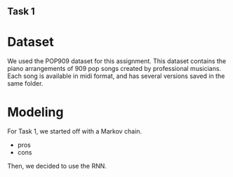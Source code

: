 ## Task 1

# Dataset 
We used the POP909 dataset for this assignment. This dataset contains the piano arrangements of 909 pop songs created by professional musicians. Each song is available in midi format, and has several versions saved in the same folder.

# Modeling 
For Task 1, we started off with a Markov chain. 
- pros 
- cons 

Then, we decided to use the RNN. 